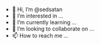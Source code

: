 - 👋 Hi, I’m @sedsatan
- 👀 I’m interested in ...
- 🌱 I’m currently learning ...
- 💞️ I’m looking to collaborate on ...
- 📫 How to reach me ...

<!---
sedsatan/sedsatan is a ✨ special ✨ repository because its `README.md` (this file) appears on your GitHub profile.
You can click the Preview link to take a look at your changes.
--->
